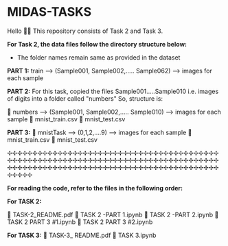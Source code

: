 # MIDAS-TASKS

 
 Hello 👋🏻
 This repository consists of Task 2 and Task 3.
 
 **For Task 2, the data files follow the directory structure below:**
 
 * The folder names remain same as provided in the dataset
 
 
 **PART 1:** 
 train --> (Sample001, Sample002,..... Sample062) --> images for each sample
 
 **PART 2:** 
 For this task, copied the files Sample001.....Sample010 i.e. images of digits into a folder called "numbers"
 So, structure is:
 
 🔸 numbers --> (Sample001, Sample002,..... Sample010) --> images for each sample
 🔸 mnist_train.csv
 🔸 mnist_test.csv
 
 
 **PART 3:** 
 🔸 mnistTask --> (0,1,2,....9) --> images for each sample
 🔸 mnist_train.csv
 🔸 mnist_test.csv
 
 ✢✢✢✢✢✢✢✢✢✢✢✢✢✢✢✢✢✢✢✢✢✢✢✢✢✢✢✢✢✢✢✢✢✢✢✢✢✢✢✢✢✢✢✢✢✢✢✢✢✢✢✢✢✢✢✢✢✢✢✢✢✢✢✢✢✢✢✢✢✢✢✢✢✢✢✢✢✢✢✢✢✢✢✢✢✢✢✢✢✢✢✢✢✢✢✢✢✢✢✢✢✢✢✢✢✢✢✢✢✢✢✢✢✢✢✢✢✢✢✢✢✢✢✢✢✢✢✢✢✢✢
 
 **For reading the code, refer to the files in the following order:**
 
 **For TASK 2:** 
 
 🔸 TASK-2_README.pdf
 🔸 TASK 2 -PART 1.ipynb
 🔸 TASK 2 -PART 2.ipynb
 🔸 TASK 2 PART 3 #1.ipynb
 🔸 TASK 2 PART 3 #2.ipynb
 
 **For TASK 3:**
 🔸 TASK-3_ README.pdf
 🔸 TASK 3.ipynb
 
 
 
 
